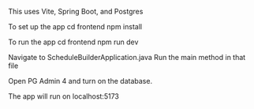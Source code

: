 This uses Vite, Spring Boot, and Postgres

To set up the app
cd frontend
npm install

To run the app
cd frontend
npm run dev

Navigate to ScheduleBuilderApplication.java
Run the main method in that file

Open PG Admin 4 and turn on the database.

The app will run on localhost:5173